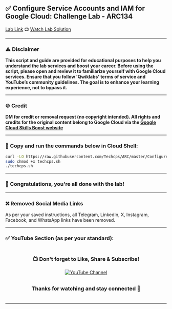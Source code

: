 
## ✅ **Configure Service Accounts and IAM for Google Cloud: Challenge Lab - ARC134**

[Lab Link](https://www.cloudskillsboost.google/focuses/67219?parent=catalog)
📺 [Watch Lab Solution](https://youtu.be/4GgCqG6AJ_w)

---

### ⚠️ Disclaimer

**This script and guide are provided for educational purposes to help you understand the lab services and boost your career. Before using the script, please open and review it to familiarize yourself with Google Cloud services. Ensure that you follow 'Qwiklabs' terms of service and YouTube’s community guidelines. The goal is to enhance your learning experience, not to bypass it.**

---

### © Credit

**DM for credit or removal request (no copyright intended). All rights and credits for the original content belong to Google Cloud via the [Google Cloud Skills Boost website](https://www.cloudskillsboost.google/)**

---

### 🚨 Copy and run the commands below in Cloud Shell:

```bash
curl -LO https://raw.githubusercontent.com/Techcps/ARC/master/Configure%20Service%20Accounts%20and%20IAM%20for%20Google%20Cloud:%20Challenge%20Lab/techcps.sh
sudo chmod +x techcps.sh
./techcps.sh
```

---

### 🎉 Congratulations, you're all done with the lab!

---

### ❌ Removed Social Media Links

As per your saved instructions, all Telegram, LinkedIn, X, Instagram, Facebook, and WhatsApp links have been removed.

---

### ✅ YouTube Section (as per your standard):

<div align="center" style="padding: 5px;"> 
  <h3>📺 Don't forget to Like, Share & Subscribe!</h3>  
  <a href="https://www.youtube.com/@ArcadeGenius-z1"> 
    <img src="https://img.shields.io/badge/YouTube-Arcade%20Genius-FF0000?style=for-the-badge&logo=youtube&logoColor=white" alt="YouTube Channel"> 
  </a> 
</div>

<div align="center" style="padding: 5px;"> 
  <h3>Thanks for watching and stay connected 🙂</h3> 
</div>

---

